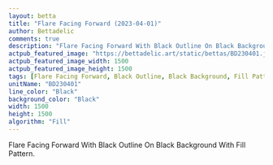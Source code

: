 ```yaml
---
layout: betta
title: "Flare Facing Forward (2023-04-01)"
author: Bettadelic
comments: true
description: "Flare Facing Forward With Black Outline On Black Background With Fill Pattern."
actpub_featured_image: "https://bettadelic.art/static/bettas/BD230401.jpg"
actpub_featured_image_width: 1500
actpub_featured_image_height: 1500
tags: [Flare Facing Forward, Black Outline, Black Background, Fill Pattern, April 2023]
unitName: "BD230401"
line_color: "Black"
background_color: "Black"
width: 1500
height: 1500
algorithm: "Fill"
---
```


Flare Facing Forward With Black Outline On Black Background With Fill Pattern.
